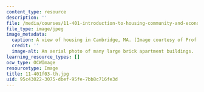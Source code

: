 ```yaml
---
content_type: resource
description: ''
file: /media/courses/11-401-introduction-to-housing-community-and-economic-development-fall-2003/95c430223075dbef95fe7bb8c716fe3d_11-401f03-th.jpg
file_type: image/jpeg
image_metadata:
  caption: A view of housing in Cambridge, MA. (Image courtesy of Prof. Larry Vale.)
  credit: ''
  image-alt: An aerial photo of many large brick apartment buildings.
learning_resource_types: []
ocw_type: OCWImage
resourcetype: Image
title: 11-401f03-th.jpg
uid: 95c43022-3075-dbef-95fe-7bb8c716fe3d
---
```

